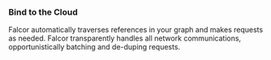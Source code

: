 ### Bind to the Cloud

Falcor automatically traverses references in your graph and makes requests as needed. Falcor transparently handles all network communications, opportunistically batching and de-duping requests.
